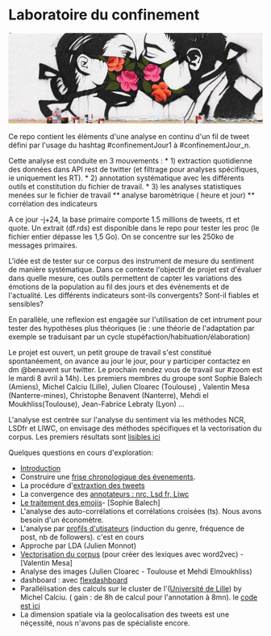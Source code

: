 # Laboratoire du confinement
![Pony Wave - venice beach](ponywave_masc.jpg)

Ce repo contient les éléments d'une analyse en continu d'un fil de tweet défini par l'usage du hashtag #confinementJour1 à #confinementJour_n.

Cette analyse est conduite en 3 mouvements :
    * 1) extraction quotidienne des données dans API rest de twitter (et filtrage pour analyses spécifiques, ie uniquement les RT).
    * 2) annotation systématique avec les différents outils et constitution du fichier de travail.
    * 3) les analyses statistiques menées sur le fichier de travail
        ** analyse baromètrique ( heure et jour)
        ** corrélation des indicateurs

A ce jour -j+24, la base primaire comporte 1.5 millions de tweets, rt et quote. Un extrait (df.rds) est disponible dans le repo pour tester les proc (le fichier entier dépasse les 1,5 Go). On se concentre sur les 250ko de messages primaires.

L'idée est de tester sur ce corpus des instrument de mesure du sentiment de manière systématique. Dans ce contexte l'objectif de projet est d'évaluer dans quelle mesure, ces outils permettent de capter les variations des émotions de la population au fil des jours et des évènements et de l'actualité. Les différents indicateurs sont-ils convergents? Sont-il fiables et sensibles?

En parallèle, une reflexion est engagée sur l'utilisation de cet intrument pour tester des hypothèses plus théoriques (ie : une théorie de l'adaptation par exemple se traduisant par un cycle stupéfaction/habituation/élaboration)

Le projet est ouvert, un petit groupe de travail s'est constitué spontanéement, on avance au jour le jour, pour y participer contactez en dm @benavent sur twitter. Le prochain rendez vous de travail sur #zoom est le mardi 8 avril à 14h). Les premiers membres du groupe sont  Sophie Balech (Amiens),  Michel Calciu (Lille), Julien Cloarec (Toulouse) , Valentin Mesa (Nanterre-mines), Christophe Benavent (Nanterre), Mehdi el Moukhliss(Toulouse), Jean-Fabrice Lebraty (Lyon) ...

L'analyse est centrée sur l'analyse du sentiment via les méthodes NCR, LSDfr et LIWC, on envisage des méthodes spécifiques et la vectorisation du corpus. Les premiers résultats sont [lisibles ici](https://benaventc.github.io/BarometreConfinement/LdC3_analyse_V01_bc.html)

Quelques questions en cours d'exploration:
  * [Introduction](https://benaventc.github.io/BarometreConfinement/LdC1_introduction_V01_bc.html)
  * Construire une [frise chronologique des évenements](https://docs.google.com/spreadsheets/d/1PQQzlgOht7NA8YWfwF7zyGWdI0zTFzJaRMXSE0h6vvo/edit?usp=sharing).
  * La procédure d'[extraxtion des tweets](https://benaventc.github.io/BarometreConfinement/LdC1_extract_V01_bc)
  * La convergence des [annotateurs : nrc, Lsd fr, Liwc](https://benaventc.github.io/BarometreConfinement/LdC3_fiability_sentiment_V01_bc.html)
  * [Le traitement des emojis](https://benaventc.github.io/BarometreConfinement/confinement02_emojis.html)-  [Sophie Balech]
  * L'analyse des auto-corrélations et corrélations croisées (ts). Nous avons besoin d'un économètre.
  * L'analyse par [profils d'utisateurs](https://benaventc.github.io/BarometreConfinement/LdC3_elementary_V01_bc.html) (induction du genre, fréquence de post, nb de followers). c'est en cours
  * Approche par LDA (Julien Monnot)
  * [Vectorisation du corpus](https://benaventc.github.io/BarometreConfinement/LdC2_vector_V1_Valentin.html) (pour créer des lexiques avec word2vec) - [Valentin Mesa]
  * Analyse des images (Julien Cloarec - Toulouse et Mehdi Elmoukhliss)
  * dashboard : avec [flexdashboard](https://rmarkdown.rstudio.com/flexdashboard/using.html#components)
  * Parallélisation des calculs sur le cluster de l'([Université de Lille](http://hpc.univ-lille.fr/cluster-hpc-htc)) by Michel Calciu. ( gain : de 8h de calcul pour l'annotation à 8mn). le [code est ici](https://benaventc.github.io/BarometreConfinement/LdC2_annotationParallele_V01_cm.html) 
  * La dimension spatiale via la geolocalisation des tweets est une néçessité, nous n'avons pas de spécialiste encore.
